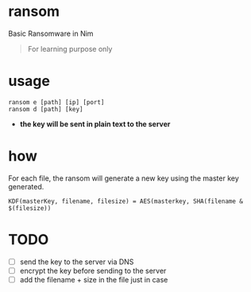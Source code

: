# ransom
Basic Ransomware in Nim  
> For learning purpose only

# usage
```
ransom e [path] [ip] [port]
ransom d [path] [key]
```
- **the key will be sent in plain text to the server**

# how
For each file, the ransom will generate a new key using the master key generated.  
```
KDF(masterKey, filename, filesize) = AES(masterkey, SHA(filename & $(filesize))
```

# TODO
- [ ] send the key to the server via DNS
- [ ] encrypt the key before sending to the server
- [ ] add the filename + size in the file just in case
